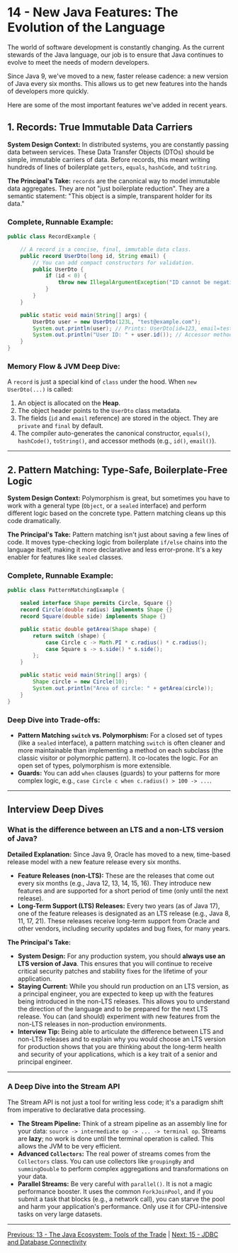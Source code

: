 # 14 - New Java Features: The Evolution of the Language

The world of software development is constantly changing. As the current stewards of the Java language, our job is to ensure that Java continues to evolve to meet the needs of modern developers.

Since Java 9, we've moved to a new, faster release cadence: a new version of Java every six months. This allows us to get new features into the hands of developers more quickly.

Here are some of the most important features we've added in recent years.

## 1. Records: True Immutable Data Carriers

**System Design Context:** In distributed systems, you are constantly passing data between services. These Data Transfer Objects (DTOs) should be simple, immutable carriers of data. Before records, this meant writing hundreds of lines of boilerplate `getters`, `equals`, `hashCode`, and `toString`.

**The Principal's Take:** `records` are the canonical way to model immutable data aggregates. They are not "just boilerplate reduction". They are a semantic statement: "This object is a simple, transparent holder for its data."

### Complete, Runnable Example:
```java
public class RecordExample {

    // A record is a concise, final, immutable data class.
    public record UserDto(long id, String email) {
        // You can add compact constructors for validation.
        public UserDto {
            if (id < 0) {
                throw new IllegalArgumentException("ID cannot be negative");
            }
        }
    }

    public static void main(String[] args) {
        UserDto user = new UserDto(123L, "test@example.com");
        System.out.println(user); // Prints: UserDto[id=123, email=test@example.com]
        System.out.println("User ID: " + user.id()); // Accessor method
    }
}
```

### Memory Flow & JVM Deep Dive:
A `record` is just a special kind of `class` under the hood. When `new UserDto(...)` is called:
1.  An object is allocated on the **Heap**.
2.  The object header points to the `UserDto` class metadata.
3.  The fields (`id` and `email` reference) are stored in the object. They are `private` and `final` by default.
4.  The compiler auto-generates the canonical constructor, `equals()`, `hashCode()`, `toString()`, and accessor methods (e.g., `id()`, `email()`).

---

## 2. Pattern Matching: Type-Safe, Boilerplate-Free Logic

**System Design Context:** Polymorphism is great, but sometimes you have to work with a general type (`Object`, or a `sealed` interface) and perform different logic based on the concrete type. Pattern matching cleans up this code dramatically.

**The Principal's Take:** Pattern matching isn't just about saving a few lines of code. It moves type-checking logic from boilerplate `if/else` chains into the language itself, making it more declarative and less error-prone. It's a key enabler for features like `sealed` classes.

### Complete, Runnable Example:
```java
public class PatternMatchingExample {

    sealed interface Shape permits Circle, Square {}
    record Circle(double radius) implements Shape {}
    record Square(double side) implements Shape {}

    public static double getArea(Shape shape) {
        return switch (shape) {
            case Circle c -> Math.PI * c.radius() * c.radius();
            case Square s -> s.side() * s.side();
        };
    }

    public static void main(String[] args) {
        Shape circle = new Circle(10);
        System.out.println("Area of circle: " + getArea(circle));
    }
}
```

### Deep Dive into Trade-offs:
*   **Pattern Matching `switch` vs. Polymorphism:** For a closed set of types (like a `sealed` interface), a pattern matching `switch` is often cleaner and more maintainable than implementing a method on each subclass (the classic visitor or polymorphic pattern). It co-locates the logic. For an open set of types, polymorphism is more extensible.
*   **Guards:** You can add `when` clauses (guards) to your patterns for more complex logic, e.g., `case Circle c when c.radius() > 100 -> ...`.

---
## Interview Deep Dives

### What is the difference between an LTS and a non-LTS version of Java?

**Detailed Explanation:**
Since Java 9, Oracle has moved to a new, time-based release model with a new feature release every six months.

*   **Feature Releases (non-LTS):** These are the releases that come out every six months (e.g., Java 12, 13, 14, 15, 16). They introduce new features and are supported for a short period of time (only until the next release).
*   **Long-Term Support (LTS) Releases:** Every two years (as of Java 17), one of the feature releases is designated as an LTS release (e.g., Java 8, 11, 17, 21). These releases receive long-term support from Oracle and other vendors, including security updates and bug fixes, for many years.

**The Principal's Take:**
*   **System Design:** For any production system, you should **always use an LTS version of Java**. This ensures that you will continue to receive critical security patches and stability fixes for the lifetime of your application.
*   **Staying Current:** While you should run production on an LTS version, as a principal engineer, you are expected to keep up with the features being introduced in the non-LTS releases. This allows you to understand the direction of the language and to be prepared for the next LTS release. You can (and should) experiment with new features from the non-LTS releases in non-production environments.
*   **Interview Tip:** Being able to articulate the difference between LTS and non-LTS releases and to explain why you would choose an LTS version for production shows that you are thinking about the long-term health and security of your applications, which is a key trait of a senior and principal engineer.

---

### A Deep Dive into the Stream API

The Stream API is not just a tool for writing less code; it's a paradigm shift from imperative to declarative data processing.

*   **The Stream Pipeline:** Think of a stream pipeline as an assembly line for your data: `source -> intermediate op -> ... -> terminal op`. Streams are **lazy**; no work is done until the terminal operation is called. This allows the JVM to be very efficient.
*   **Advanced `Collectors`:** The real power of streams comes from the `Collectors` class. You can use collectors like `groupingBy` and `summingDouble` to perform complex aggregations and transformations on your data.
*   **Parallel Streams:** Be very careful with `parallel()`. It is not a magic performance booster. It uses the common `ForkJoinPool`, and if you submit a task that blocks (e.g., a network call), you can starve the pool and harm your application's performance. Only use it for CPU-intensive tasks on very large datasets.

---

[Previous: 13 - The Java Ecosystem: Tools of the Trade](../13-Java-Ecosystem/README.md) | [Next: 15 - JDBC and Database Connectivity](../15-JDBC/README.md)
